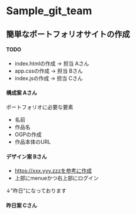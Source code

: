 # Sample_git_team

## 簡単なポートフォリオサイトの作成
#### TODO

* index.htmlの作成 -> 担当 Aさん
* app.cssの作成 -> 担当 Bさん
* index.jsの作成 -> 担当 Cさん

#### 構成案 Aさん
ポートフォリオに必要な要素
- 名前
- 作品名
- OGPの作成
- 作品本体のURL

#### デザイン案 Bさん

* https://xxx.yyy.zzzを参考に作成
* 上部にmenueかつ右上部にログイン


↓"昨日"になっております
#### 昨日案 Cさん